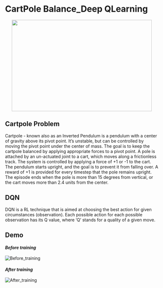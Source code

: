 
# CartPole Balance_Deep QLearning 

<p align="center">
  <img width="460" height="300" src="https://cdn-images-1.medium.com/max/1600/1*k21guf6QlOMpVJPw1Z3Vlw.gif">
</p>

## Cartpole Problem

Cartpole - known also as an Inverted Pendulum is a pendulum with a center of gravity above its pivot point. It’s unstable, but can be controlled by moving the pivot point under the center of mass. The goal is to keep the cartpole balanced by applying appropriate forces to a pivot point.
A pole is attached by an un-actuated joint to a cart, which moves along a frictionless track. The system is controlled by applying a force of +1 or -1 to the cart. The pendulum starts upright, and the goal is to prevent it from falling over. A reward of +1 is provided for every timestep that the pole remains upright. The episode ends when the pole is more than 15 degrees from vertical, or the cart moves more than 2.4 units from the center.
## DQN 
DQN is a RL technique that is aimed at choosing the best action for given circumstances (observation). Each possible action for each possible observation has its Q value, where ‘Q’ stands for a quality of a given move.


## Demo


#### *Before training*
![Before_training](https://user-images.githubusercontent.com/54831801/189344178-eec2d6d4-3a63-496e-9af5-bc23d4042ef5.gif)

#### *After training*
![After_training](https://user-images.githubusercontent.com/54831801/189344147-d7e0fb79-371f-48bb-9e9c-ff3218bc9174.gif)

